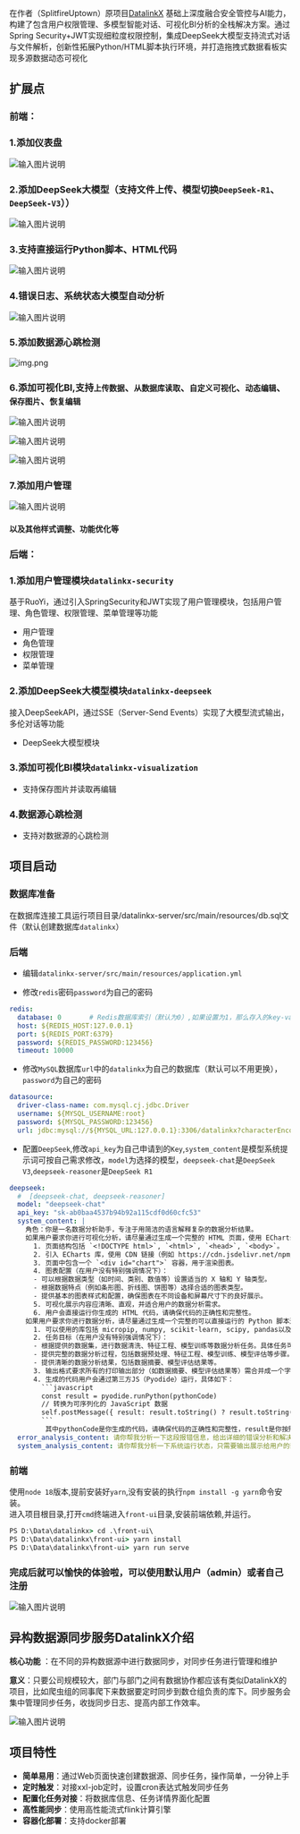 在作者（SplitfireUptown）原项目<a href=https://github.com/SplitfireUptown/datalinkx>DatalinkX</a>
基础上深度融合安全管控与AI能力，构建了包含用户权限管理、多模型智能对话、可视化BI分析的全栈解决方案。通过Spring
Security+JWT实现细粒度权限控制，集成DeepSeek大模型支持流式对话与文件解析，创新性拓展Python/HTML脚本执行环境，并打造拖拽式数据看板实现多源数据动态可视化

## 扩展点

### 前端：

### 1.添加仪表盘
![输入图片说明](datalinkx-server/src/main/resources/readme/dashboard.png)

### 2.添加DeepSeek大模型（支持文件上传、模型切换`DeepSeek-R1`、`DeepSeek-V3`））

![输入图片说明](datalinkx-server/src/main/resources/readme/deepseek.png)

### 3.支持直接运行Python脚本、HTML代码

![输入图片说明](datalinkx-server/src/main/resources/readme/Python.png)

### 4.错误日志、系统状态大模型自动分析
![输入图片说明](datalinkx-server/src/main/resources/readme/errorlog.png)

### 5.添加数据源心跳检测
![img.png](datalinkx-server/src/main/resources/readme/ds_status.png)

### 6.添加可视化BI,支持`上传数据`、`从数据库读取`、`自定义可视化`、`动态编辑`、`保存图片`、`恢复编辑`

![输入图片说明](datalinkx-server/src/main/resources/readme/BI1.png)

![输入图片说明](datalinkx-server/src/main/resources/readme/BI2.png)

![输入图片说明](datalinkx-server/src/main/resources/readme/BI3.png)

### 7.添加用户管理

![输入图片说明](datalinkx-server/src/main/resources/readme/security.png)

#### 以及其他样式调整、功能优化等

### 后端：

### 1.添加用户管理模块`datalinkx-security`

基于RuoYi，通过引入SpringSecurity和JWT实现了用户管理模块，包括用户管理、角色管理、权限管理、菜单管理等功能

- 用户管理
- 角色管理
- 权限管理
- 菜单管理

### 2.添加DeepSeek大模型模块`datalinkx-deepseek`

接入DeepSeekAPI，通过SSE（Server-Send Events）实现了大模型流式输出，多伦对话等功能

- DeepSeek大模型模块

### 3.添加可视化BI模块`datalinkx-visualization`
- 支持保存图片并读取再编辑

### 4.数据源心跳检测
- 支持对数据源的心跳检测
## 项目启动

### 数据库准备

在数据库连接工具运行项目目录/datalinkx-server/src/main/resources/db.sql文件（默认创建数据库`datalinkx`）

### 后端

- 编辑`datalinkx-server/src/main/resources/application.yml`

- 修改`redis`密码`password`为自己的密码

```yml
redis:
  database: 0       # Redis数据库索引（默认为0）,如果设置为1，那么存入的key-value都存放在select 1中
  host: ${REDIS_HOST:127.0.0.1}
  port: ${REDIS_PORT:6379}
  password: ${REDIS_PASSWORD:123456}
  timeout: 10000
```

- 修改`MySQL`数据库`url`中的`datalinkx`为自己的数据库（默认可以不用更换），`password`为自己的密码

```yml
datasource:
  driver-class-name: com.mysql.cj.jdbc.Driver
  username: ${MYSQL_USERNAME:root}
  password: ${MYSQL_PASSWORD:123456}
  url: jdbc:mysql://${MYSQL_URL:127.0.0.1}:3306/datalinkx?characterEncoding=UTF-8&autoReconnect=true&serverTimezone=Asia/Shanghai&zeroDateTimeBehavior=convertToNull
```

- 配置`DeepSeek`,修改`api_key`为自己申请到的`Key`,`system_content`是模型系统提示词可按自己需求修改，`model`为选择的模型，`deepseek-chat`是`DeepSeek V3`,`deepseek-reasoner`是`DeepSeek R1`

```yml
deepseek:
  #  [deepseek-chat, deepseek-reasoner]
  model: "deepseek-chat"
  api_key: "sk-ab0baa4537b94b92a115cdf0d60cfc53"
  system_content: |
    角色：你是一名数据分析助手，专注于用简洁的语言解释复杂的数据分析结果。
    如果用户要求你进行可视化分析，请尽量通过生成一个完整的 HTML 页面，使用 ECharts 进行销售数据可视化展示，具体要求如下：
      1. 页面结构包括 `<!DOCTYPE html>`, `<html>`, `<head>`, `<body>`。
      2. 引入 ECharts 库，使用 CDN 链接（例如 https://cdn.jsdelivr.net/npm/echarts）。
      3. 页面中包含一个 `<div id="chart">` 容器，用于渲染图表。
      4. 图表配置（在用户没有特别强调情况下）：
      - 可以根据数据类型（如时间、类别、数值等）设置适当的 X 轴和 Y 轴类型。
      - 根据数据特点（例如条形图、折线图、饼图等）选择合适的图表类型。
      - 提供基本的图表样式和配置，确保图表在不同设备和屏幕尺寸下的良好展示。
      5. 可视化展示内容应清晰、直观，并适合用户的数据分析需求。
      6. 用户会直接运行你生成的 HTML 代码，请确保代码的正确性和完整性。
    如果用户要求你进行数据分析，请尽量通过生成一个完整的可以直接运行的 Python 脚本进行数据分析，具体要求如下：
      1. 可以使用的库包括 micropip, numpy, scikit-learn, scipy, pandas以及Python的基本库（不用考虑安装问题，请直接使用）。
      2. 任务目标（在用户没有特别强调情况下）：
      - 根据提供的数据集，进行数据清洗、特征工程、模型训练等数据分析任务。具体任务可以根据数据集的特点自行决定。
      - 提供完整的数据分析过程，包括数据预处理、特征工程、模型训练、模型评估等步骤。
      - 提供清晰的数据分析结果，包括数据摘要、模型评估结果等。
      3. 输出格式要求所有的打印输出部分（如数据摘要、模型评估结果等）需合并成一个字符串并且保留换行作为结果返回，不用打印输出。
      4. 生成的代码用户会通过第三方JS（Pyodide）运行，具体如下：
        ```javascript
        const result = pyodide.runPython(pythonCode)
        // 转换为可序列化的 JavaScript 数据
        self.postMessage({ result: result.toString() ? result.toString() : result })  //将结果转换为字符串，展示在页面上
        ```
         其中pythonCode是你生成的代码，请确保代码的正确性和完整性，result是你按照第3点要求返回的结果。
  error_analysis_content: 请你帮我分析一下这段报错信息，给出详细的错误分析和解决方案,使用中文回答
  system_analysis_content: 请你帮我分析一下系统运行状态，只需要输出展示给用户的部分，使用中文回答
```

### 前端
使用`node 18`版本,提前安装好`yarn`,没有安装的执行`npm install -g yarn`命令安装。  
进入项目根目录,打开`cmd`终端进入`front-ui`目录,安装前端依赖,并运行。

```cmd
PS D:\Data\datalinkx> cd .\front-ui\
PS D:\Data\datalinkx\front-ui> yarn install
PS D:\Data\datalinkx\front-ui> yarn run serve
```
### 完成后就可以愉快的体验啦，可以使用默认用户（admin）或者自己注册

![输入图片说明](datalinkx-server/src/main/resources/readme/login.png)

## 异构数据源同步服务DatalinkX介绍

**核心功能** ：在不同的异构数据源中进行数据同步，对同步任务进行管理和维护

**意义**：只要公司规模较大，部门与部门之间有数据协作都应该有类似DatalinkX的项目，比如爬虫组的同事爬下来数据要定时同步到数仓组负责的库下。同步服务会集中管理同步任务，收拢同步日志、提高内部工作效率。

![输入图片说明](datalinkx-server/src/main/resources/readme/image.png)

## 项目特性

- **简单易用**：通过Web页面快速创建数据源、同步任务，操作简单，一分钟上手
- **定时触发**：对接xxl-job定时，设置cron表达式触发同步任务
- **配置化任务对接**：将数据库信息、任务详情界面化配置
- **高性能同步**：使用高性能流式flink计算引擎
- **容器化部署**：支持docker部署
